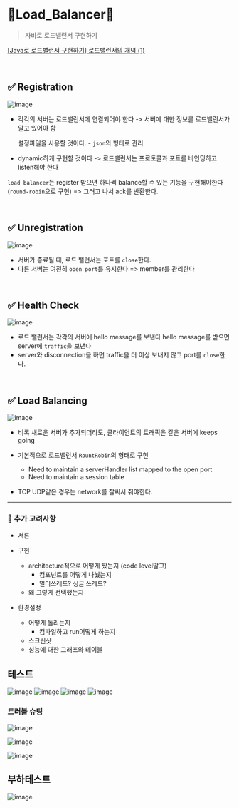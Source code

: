 # 🎯Load_Balancer🎯
> 자바로 로드밸런서 구현하기

[[Java로 로드밸런서 구현하기] 로드밸런서의 개념 (1)](https://jhzlo.tistory.com/45)

<br>


## ✅ Registration
![image](https://github.com/user-attachments/assets/9ae92cb6-ea15-4a94-88e8-a7f242eaa5c1)

- 각각의 서버는 로드밸런서에 연결되어야 한다 -> 서버에 대한 정보를 로드밸런서가 알고 있어야 함

  설정파일을 사용할 것이다. - `json`의 형태로 관리
- dynamic하게 구현할 것이다 -> 로드밸런서는 프로토콜과 포트를 바인딩하고 listen해야 한다

 `load balancer`는 register 받으면 하나씩 balance할 수 있는 기능을 구현해야한다 (`round-robin`으로 구현)
=> 그러고 나서 ack를 반환한다.

<br>

## ✅ Unregistration
![image](https://github.com/user-attachments/assets/4c59c59b-d84d-42af-9cf9-babe7ee1d3c0)

- 서버가 종료될 때, 로드 밸런서는 포트를 `close`한다.
- 다른 서버는 여전히 `open port`를 유지한다
=> member를 관리한다

<br>


## ✅ Health Check
![image](https://github.com/user-attachments/assets/ed11cb25-f7ee-41be-a9f6-0391844c435f)

- 로드 밸런서는 각각의 서버에 hello message를 보낸다
	 hello message를 받으면 server에 `traffic`을 보낸다
- server와 disconnection을 하면 traffic을 더 이상 보내지 않고 port를 `close`한다.


<br>


## ✅ Load Balancing
![image](https://github.com/user-attachments/assets/09d90f45-9904-444c-92f4-81f06084bae7)

- 비록 새로운 서버가 추가되더라도, 클라이언트의 트래픽은 같은 서버에 keeps going
- 기본적으로 로드밸런서 `RountRobin`의 형태로 구현
  - Need to maintain a serverHandler list mapped to the open port
  - Need to maintain a session table
	
- TCP UDP같은 경우는 network를 잘써서 줘야한다.

---

### 📌 추가 고려사항
- 서론


- 구현
    - architecture적으로 어떻게 짰는지 (code level말고)
        - 컴포넌트를 어떻게 나눴는지
        - 멀티쓰레드? 싱글 쓰레드?
    - 왜 그렇게 선택했는지
 

- 환경설정
    - 어떻게 돌리는지
        - 컴파일하고 run어떻게 하는지
    - 스크린샷
    - 성능에 대한 그래프와 테이블


## 테스트
![image](https://github.com/user-attachments/assets/db82b4e9-ac78-47f8-a58f-c673ebed920e)
![image](https://github.com/user-attachments/assets/6186026c-5dd0-4f6d-930b-9e84bead6f14)
![image](https://github.com/user-attachments/assets/838f1fcd-0dfc-4e31-956e-59be75a38a8b)
![image](https://github.com/user-attachments/assets/c24d200b-887a-4f1a-9af8-a2251ec7e742)

### 트러블 슈팅
![image](https://github.com/user-attachments/assets/6ac4bc92-5c95-43f8-a7cb-9a14822e372c)

![image](https://github.com/user-attachments/assets/c24d47bd-a17d-4839-b5eb-13c03585fa2e)

![image](https://github.com/user-attachments/assets/6732372f-1fc8-4b46-ba47-1f1b11451a21)


## 부하테스트
![image](https://github.com/user-attachments/assets/b6343ddf-b041-412d-96d4-248ffbfe3836)




